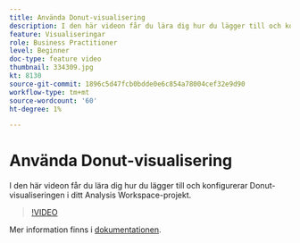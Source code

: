 ```yaml
---
title: Använda Donut-visualisering
description: I den här videon får du lära dig hur du lägger till och konfigurerar Donut-visualiseringen i ditt Analysis Workspace-projekt.
feature: Visualiseringar
role: Business Practitioner
level: Beginner
doc-type: feature video
thumbnail: 334309.jpg
kt: 8130
source-git-commit: 1896c5d47fcb0bdde0e6c854a78004cef32e9d90
workflow-type: tm+mt
source-wordcount: '60'
ht-degree: 1%

---
```



# Använda Donut-visualisering

I den här videon får du lära dig hur du lägger till och konfigurerar Donut-visualiseringen i ditt Analysis Workspace-projekt.

>[!VIDEO](https://video.tv.adobe.com/v/334309/?quality=12&learn=on)

Mer information finns i [dokumentationen](https://experienceleague.adobe.com/docs/analytics/analyze/analysis-workspace/visualizations/donut.html?lang=en).
